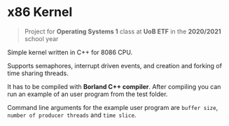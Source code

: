 # x86 Kernel

> Project for **Operating Systems 1** class at **UoB ETF** in the **2020/2021** school year

Simple kernel written in C++ for 8086 CPU.

Supports semaphores, interrupt driven events, and creation and forking of time sharing threads.

It has to be compiled with **Borland C++ compiler**. After compiling you can run an example of an user program from the test folder.

Command line arguments for the example user program are `buffer size`, `number of producer threads` and `time slice`.
